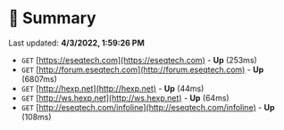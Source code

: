 # 📖 Summary
Last updated: **4/3/2022, 1:59:26 PM**

- `GET` [https://eseqtech.com](https://eseqtech.com) - **Up** (253ms)
- `GET` [http://forum.eseqtech.com](http://forum.eseqtech.com) - **Up** (6807ms)
- `GET` [http://hexp.net](http://hexp.net) - **Up** (44ms)
- `GET` [http://ws.hexp.net](http://ws.hexp.net) - **Up** (64ms)
- `GET` [http://eseqtech.com/infoline](http://eseqtech.com/infoline) - **Up** (108ms)
